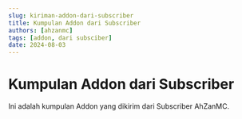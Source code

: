 ```yaml
---
slug: kiriman-addon-dari-subscriber
title: Kumpulan Addon dari Subscriber
authors: [ahzanmc]
tags: [addon, dari subsciber]
date: 2024-08-03
---
```


# Kumpulan Addon dari Subscriber

Ini adalah kumpulan Addon yang dikirim dari Subscriber AhZanMC.
<!-- truncate -->